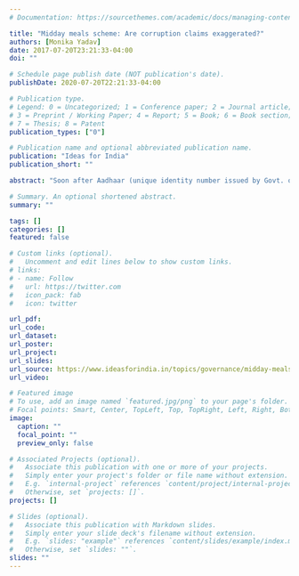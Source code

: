 ```yaml
---
# Documentation: https://sourcethemes.com/academic/docs/managing-content/

title: "Midday meals scheme: Are corruption claims exaggerated?"
authors: [Monika Yadav]
date: 2017-07-20T23:21:33-04:00
doi: ""

# Schedule page publish date (NOT publication's date).
publishDate: 2020-07-20T22:21:33-04:00

# Publication type.
# Legend: 0 = Uncategorized; 1 = Conference paper; 2 = Journal article;
# 3 = Preprint / Working Paper; 4 = Report; 5 = Book; 6 = Book section;
# 7 = Thesis; 8 = Patent
publication_types: ["0"]

# Publication name and optional abbreviated publication name.
publication: "Ideas for India"
publication_short: ""

abstract: "Soon after Aadhaar (unique identity number issued by Govt. of India) was made compulsory for availing midday meals in schools, Indian government claimed that the move had helped expose several instances of schools siphoning off funds under the scheme by reporting inflated student enrolment. Comparing official data with that from the Indian Human Development Survey, I show that corruption in the scheme is less than what is being alleged - and not of the nature that Aadhaar can check."

# Summary. An optional shortened abstract.
summary: ""

tags: []
categories: []
featured: false

# Custom links (optional).
#   Uncomment and edit lines below to show custom links.
# links:
# - name: Follow
#   url: https://twitter.com
#   icon_pack: fab
#   icon: twitter

url_pdf:
url_code:
url_dataset:
url_poster:
url_project:
url_slides:
url_source: https://www.ideasforindia.in/topics/governance/midday-meals-scheme-are-corruption-claims-exaggerated.html
url_video:

# Featured image
# To use, add an image named `featured.jpg/png` to your page's folder. 
# Focal points: Smart, Center, TopLeft, Top, TopRight, Left, Right, BottomLeft, Bottom, BottomRight.
image:
  caption: ""
  focal_point: ""
  preview_only: false

# Associated Projects (optional).
#   Associate this publication with one or more of your projects.
#   Simply enter your project's folder or file name without extension.
#   E.g. `internal-project` references `content/project/internal-project/index.md`.
#   Otherwise, set `projects: []`.
projects: []

# Slides (optional).
#   Associate this publication with Markdown slides.
#   Simply enter your slide deck's filename without extension.
#   E.g. `slides: "example"` references `content/slides/example/index.md`.
#   Otherwise, set `slides: ""`.
slides: ""
---
```

